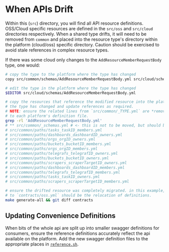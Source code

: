 # When APIs Drift

Within this (`src`) directory, you will find all API resource definitions. OSS/Cloud specific resources are defined in the `src/oss` and `src/cloud` directories respectively. When a shared type drifts, it will need to be removed from `common` and placed into the resource type's directory within the platform (cloud/oss) specific directory. Caution should be exercised to avoid stale references in complex resource types.

If there was some cloud only changes to the `AddResourceMemberRequestBody` type, one would:
```sh
# copy the type to the platform where the type has changed
copy src/common/schemas/AddResourceMemberRequestBody.yml src/cloud/schemas/AddResourceMemberRequestBody.yml

# edit the type in the platform where the type has changed
$EDITOR src/cloud/schemas/AddResourceMemberRequestBody.yml

# copy the resources that reference the modified resource into the platform where
# the type has changed and update references as required.
# NOTE: ensure the related lines from `src/common/_TYPE.yml` are *removed* and added
# to each platform's definition file.
grep -rl 'AddResourceMemberRequestBody.yml'
# ** src/common/_schemas.yml # <- this is not to be moved, but should be edited
# src/common/paths/tasks_taskID_members.yml
# src/common/paths/dashboards_dashboardID_owners.yml
# src/common/paths/orgs_orgID_owners.yml
# src/common/paths/buckets_bucketID_members.yml
# src/common/paths/orgs_orgID_members.yml
# src/common/paths/telegrafs_telegrafID_owners.yml
# src/common/paths/buckets_bucketID_owners.yml
# src/common/paths/scrapers_scraperTargetID_owners.yml
# src/common/paths/dashboards_dashboardID_members.yml
# src/common/paths/telegrafs_telegrafID_members.yml
# src/common/paths/tasks_taskID_owners.yml
# src/common/paths/scrapers_scraperTargetID_members.yml

# ensure the drifted resource was completely migrated. in this example, the only change
# to `contracts/oss.yml` should be the relocation of definitions.
make generate-all && git diff contracts
```

## Updating Convenience Definitions

When bits of the whole api are split up into smaller swagger definitions for consumers, ensure the reference definitions accurately reflect the api available on the platform. Add the new swagger definition files to the appropriate places in [`reference.sh`](../scripts/reference.sh).
